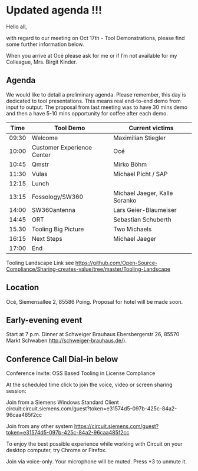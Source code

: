 # Updated agenda !!!
 
Hello all,
 
with regard to our meeting on Oct 17th - Tool Demonstrations, please find some further information below.
 
When you arrive at Océ please ask for me or if I’m not available for my Colleague, Mrs. Birgit Kinder.
 
## Agenda

We would like to detail a preliminary agenda. Please remember, this day is dedicated to tool presentations. This means real end-to-end demo from input to output. The proposal from last meeting was to have 30 mins demo and then a have 5-10 mins opportunity for coffee after each demo.
 
| Time | Tool Demo | Current victims |
| --- |  --- |  --- | 
| 09:30 | Welcome| Maximilian Stiegler |
| 10:00 | Customer Experience Center| Océ |
| 10:45 | Qmstr | Mirko Böhm |
| 11:30 | Vulas | Michael Picht / SAP |
| 12:15 | Lunch	|  |
| 13:15 | Fossology/SW360| Michael Jaeger, Kalle Soranko |
| 14:00 | SW360antenna| Lars Geier-Blaumeiser |
| 14:45 | ORT| Sebastian Schuberth |
| 15.30 | Tooling Big Picture| Two Michaels |
| 16:15 | Next Steps | Michael Jaeger |
| 17:00 | End |  |

Tooling Landscape Link see https://github.com/Open-Source-Compliance/Sharing-creates-value/tree/master/Tooling-Landscape
 
## Location

Océ, Siemensallee 2, 85586 Poing. Proposal for hotel will be made soon.
 
## Early-evening event

Start at 7 p.m.
Dinner at Schweiger Brauhaus
Ebersbergerstr 26, 85570 Markt Schwaben
http://schweiger-brauhaus.de/).
 
## Conference Call Dial-in below
                                 
Conference Invite: OSS Based Tooling in License Compliance
 
At the scheduled time click to join the voice, video or screen sharing session:
 
Join from a Siemens Windows Standard Client
circuit:circuit.siemens.com/guest?token=e31574d5-097b-425c-84a2-96caa485f2cc
 
Join from any other system
https://circuit.siemens.com/guest?token=e31574d5-097b-425c-84a2-96caa485f2cc
 
To enjoy the best possible experience while working with Circuit on your desktop computer, try Chrome or Firefox.
 
Join via voice-only.
Your microphone will be muted. Press *3 to unmute it.